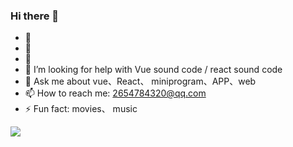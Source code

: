 ### Hi there 👋

- 🔭 
- 🌱
- 👯 
- 🤔 I’m looking for help with Vue sound code / react sound code
- 💬 Ask me about vue、React、 miniprogram、APP、web
- 📫 How to reach me: 2654784320@qq.com
- ⚡ Fun fact: movies、 music

 ![](https://github-readme-stats.vercel.app/api?username=pretty-git)
